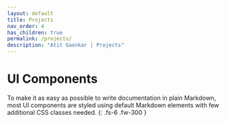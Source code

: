 ```yaml
---
layout: default
title: Projects
nav_order: 4
has_children: true
permalink: /projects/
description: "Atit Gaonkar | Projects"
---
```


# UI Components

To make it as easy as possible to write documentation in plain Markdown, most UI components are styled using default Markdown elements with few additional CSS classes needed.
{: .fs-6 .fw-300 }